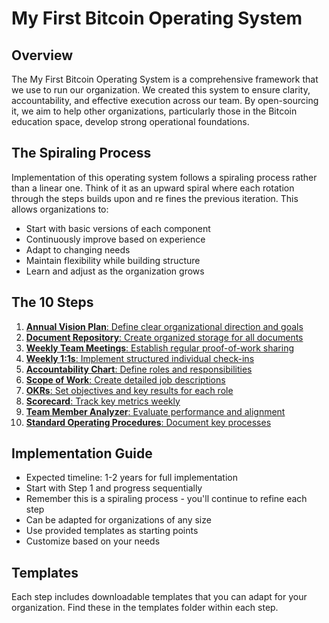 # My First Bitcoin Operating System

## Overview
The My First Bitcoin Operating System is a comprehensive framework that we use to run our organization. We created this system to ensure clarity, accountability, and effective execution across our team. By open-sourcing it, we aim to help other organizations, particularly those in the Bitcoin education space, develop strong operational foundations.

## The Spiraling Process

Implementation of this operating system follows a spiraling process rather than a linear one. Think of it as an upward spiral where each rotation through the steps builds upon and re
fines the previous iteration. This allows organizations to:
- Start with basic versions of each component
- Continuously improve based on experience
- Adapt to changing needs
- Maintain flexibility while building structure
- Learn and adjust as the organization grows

## The 10 Steps
1. [**Annual Vision Plan**: Define clear organizational direction and goals](https://github.com/MyFirstBitcoin/OS-Everything/tree/587f25002295ed3cdc5b92344e4012db8119de0b/Operations%20%26%20Fundraising/Internal%20Docs/Operating%20System/Step%201%3A%20Annual%20Vision%20Plan)
2. [**Document Repository**: Create organized storage for all documents](https://github.com/MyFirstBitcoin/OS-Everything/tree/0ede98fd3e6beffb465a65523ae5b78cf0b12a28/Operations%20%26%20Fundraising/Internal%20Docs/Operating%20System/Step%202%3A%20Document%20Repository%20Structure) 
3. [**Weekly Team Meetings**: Establish regular proof-of-work sharing](https://github.com/MyFirstBitcoin/Open-Source-Everything/tree/d349cdc5c1115de768b87861d1d5c678cbf3f5e8/Operations%20%26%20Fundraising/Internal%20Docs/Operating%20System/Step%203%3A%20Weekly%20Team%20Meetings%20(POW))
4. [**Weekly 1:1s**: Implement structured individual check-ins](https://github.com/MyFirstBitcoin/Open-Source-Everything/tree/6a0609b9c863b2a5554aa901c329072a400fbe56/Operations%20%26%20Fundraising/Internal%20Docs/Operating%20System/Step%204%3A%20Weekly%201%3A1s)
5. [**Accountability Chart**: Define roles and responsibilities](https://github.com/MyFirstBitcoin/Open-Source-Everything/tree/27220ef2014e294788914327af254a668cda3aed/Operations%20%26%20Fundraising/Internal%20Docs/Operating%20System/Step%205%3A%20Accountability%20Chart)
6. [**Scope of Work**: Create detailed job descriptions](https://github.com/MyFirstBitcoin/Open-Source-Everything/blob/0d5880327c7bc48e28437eaa808197ed0b8851eb/Operations%20%26%20Fundraising/Internal%20Docs/Operating%20System/Step%206%3A%20Scope%20of%20Work%20Documents%20(SOW)/README.md)
7. [**OKRs**: Set objectives and key results for each role](https://github.com/MyFirstBitcoin/Open-Source-Everything/tree/5f9569983f7c56e7dc63e6035e4d0b14c0596990/Operations%20%26%20Fundraising/Internal%20Docs/Operating%20System/Step%207%3A%20OKRs%20(Objectives%20and%20Key%20Results))
8. [**Scorecard**: Track key metrics weekly](https://github.com/MyFirstBitcoin/Open-Source-Everything/tree/fe52987eeb030fed4e4c41566918f2346ccd9fc3/Operations%20%26%20Fundraising/Internal%20Docs/Operating%20System/Step%208%3A%20Scorecard)
9. [**Team Member Analyzer**: Evaluate performance and alignment](https://github.com/MyFirstBitcoin/Open-Source-Everything/tree/fef90779ef8208d4a918944c9017ddb5d58927ef/Operations%20%26%20Fundraising/Internal%20Docs/Operating%20System/Step%209%3A%20Team%20Member%20Analyzer)
10. [**Standard Operating Procedures**: Document key processes](https://github.com/MyFirstBitcoin/Open-Source-Everything/tree/f187547747cc4f0547e2321e012cec16ea628210/Operations%20%26%20Fundraising/Internal%20Docs/Operating%20System/Step%2010%3A%20Standard%20Operating%20Procedures)

## Implementation Guide
- Expected timeline: 1-2 years for full implementation
- Start with Step 1 and progress sequentially
- Remember this is a spiraling process - you'll continue to refine each step
- Can be adapted for organizations of any size
- Use provided templates as starting points
- Customize based on your needs

## Templates
Each step includes downloadable templates that you can adapt for your organization. Find these in the templates folder within each step.
